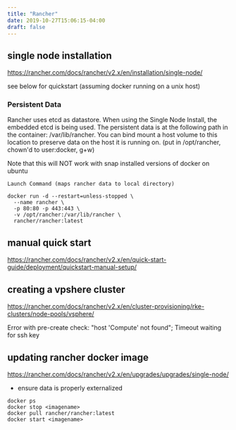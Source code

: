 ```yaml
---
title: "Rancher"
date: 2019-10-27T15:06:15-04:00
draft: false
---
```


## single node installation

https://rancher.com/docs/rancher/v2.x/en/installation/single-node/

see below for quickstart (assuming docker running on a unix host)

### Persistent Data

Rancher uses etcd as datastore. When using the Single Node Install, the embedded etcd is being used. The persistent data is at the following path in the container: /var/lib/rancher. You can bind mount a host volume to this location to preserve data on the host it is running on.
(put in /opt/rancher, chown'd to user:docker, g+w)

Note that this will NOT work with snap installed versions of docker on ubuntu

```
Launch Command (maps rancher data to local directory)

docker run -d --restart=unless-stopped \
  --name rancher \
  -p 80:80 -p 443:443 \
  -v /opt/rancher:/var/lib/rancher \
  rancher/rancher:latest
```

## manual quick start

https://rancher.com/docs/rancher/v2.x/en/quick-start-guide/deployment/quickstart-manual-setup/

## creating a vpshere cluster

https://rancher.com/docs/rancher/v2.x/en/cluster-provisioning/rke-clusters/node-pools/vsphere/


Error with pre-create check: "host 'Compute' not found"; Timeout waiting for ssh key


## updating rancher docker image

https://rancher.com/docs/rancher/v2.x/en/upgrades/upgrades/single-node/

- ensure data is properly externalized

```
docker ps 
docker stop <imagename>
docker pull rancher/rancher:latest
docker start <imagename>
```